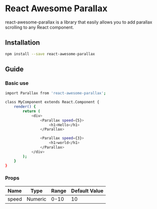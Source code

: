 # React Awesome Parallax
react-awesome-parallax is a library that easily allows you to add parallax scrolling to any React component.

## Installation
```bash
npm install --save react-awesome-parallax
```

## Guide
### Basic use
```bash
import Parallax from 'react-awesome-parallax';

class MyComponent extends React.Component {
    render() {
        return (
            <div>
                <Parallax speed={5}>
                    <h1>Hello</h1>
                </Parallax>

                <Parallax speed={3}>
                    <h1>world</h1>
                </Parallax>
            </div>
        );
    }
}

```

### Props
|Name                   |Type         |Range         |Default Value       |
|-----------------------|-------------|--------------|--------------------|
|speed                  |Numeric      |0-10          |10                  |
